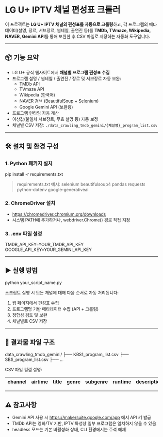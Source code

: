 # LG U+ IPTV 채널 편성표 크롤러

이 프로젝트는 **LG U+ IPTV 채널의 편성표를 자동으로 크롤링**하고, 각 프로그램의 메타데이터(설명, 장르, 서브장르, 썸네일, 출연진 등)를 **TMDb, TVmaze, Wikipedia, NAVER, Gemini API**를 통해 보완한 후 CSV 파일로 저장하는 자동화 도구입니다.

---

## 📦 기능 요약

- LG U+ 공식 웹사이트에서 **채널별 프로그램 편성표 수집**
- 프로그램 설명 / 썸네일 / 출연진 / 장르 및 서브장르 자동 보완:
  - TMDb API
  - TVmaze API
  - Wikipedia (한국어)
  - NAVER 검색 (BeautifulSoup + Selenium)
  - Google Gemini API (보완용)
- 프로그램 런타임 자동 계산
- 이상값(불일치 서브장르, 무효 설명 등) 자동 보정
- 채널별 CSV 저장: `./data_crawling_tmdb_gemini/{채널명}_program_list.csv`

---

## 🛠️ 설치 및 환경 구성

### 1. Python 패키지 설치

pip install -r requirements.txt

> requirements.txt 예시:
selenium
beautifulsoup4
pandas
requests
python-dotenv
google-generativeai

### 2. ChromeDriver 설치

- https://chromedriver.chromium.org/downloads
- 시스템 PATH에 추가하거나, webdriver.Chrome() 경로 직접 지정

### 3. .env 파일 설정

TMDB_API_KEY=YOUR_TMDB_API_KEY
GOOGLE_API_KEY=YOUR_GEMINI_API_KEY

---

## ▶️ 실행 방법

python your_script_name.py

스크립트 실행 시 모든 채널에 대해 다음 순서로 자동 처리됩니다:
1. 웹 페이지에서 편성표 수집
2. 프로그램명 기반 메타데이터 수집 (API + 크롤링)
3. 정합성 검토 및 보완
4. 채널별로 CSV 저장

---

## 📁 결과물 파일 구조

data_crawling_tmdb_gemini/
├── KBS1_program_list.csv
├── SBS_program_list.csv
├── ...

CSV 파일 컬럼 설명:

| channel | airtime | title | genre | subgenre | runtime | description | thumbnail | cast |
|---------|---------|-------|-------|----------|---------|-------------|-----------|------|

---

## ⚠️ 참고사항

- Gemini API 사용 시 https://makersuite.google.com/app 에서 API 키 발급
- TMDb API는 영화/TV 기반, IPTV 특성상 일부 프로그램은 일치하지 않을 수 있음
- headless 모드는 기본 비활성화 상태, CLI 환경에서는 주석 해제
